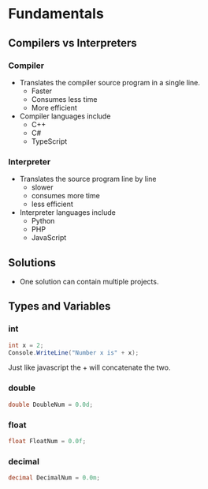 # Fundamentals 
## Compilers vs Interpreters 
### Compiler 
- Translates the compiler source program in a single line.
    - Faster
    - Consumes less time
    - More efficient
- Compiler languages include
    - C++
    - C#
    - TypeScript
### Interpreter 
- Translates the source program line by line
    - slower
    - consumes more time 
    - less efficient
- Interpreter languages include 
    - Python
    - PHP
    - JavaScript

## Solutions 
- One solution can contain multiple projects.

## Types and Variables
### int 
```cs 
int x = 2; 
Console.WriteLine("Number x is" + x);
```
Just like javascript the + will concatenate the two. 

### double
```cs 
double DoubleNum = 0.0d;
```
### float 
```cs 
float FloatNum = 0.0f;
```
### decimal 
```cs
decimal DecimalNum = 0.0m;
```
